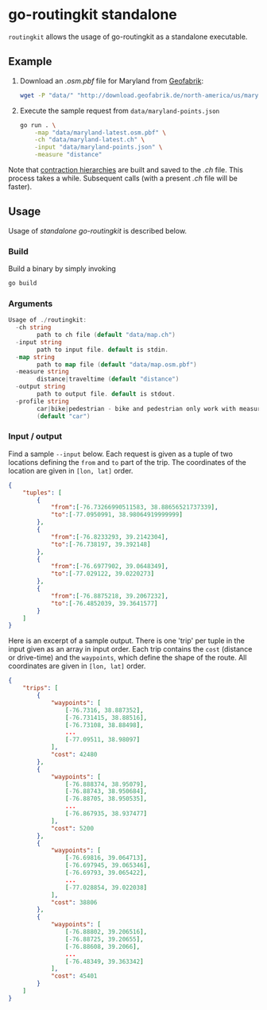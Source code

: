 # go-routingkit standalone

`routingkit` allows the usage of go-routingkit as a standalone executable.

## Example

1. Download an _.osm.pbf_ file for Maryland from [Geofabrik](http://download.geofabrik.de/):

    ```bash
    wget -P "data/" "http://download.geofabrik.de/north-america/us/maryland-latest.osm.pbf"
    ```

1. Execute the sample request from `data/maryland-points.json`

    ```bash
    go run . \
        -map "data/maryland-latest.osm.pbf" \
        -ch "data/maryland-latest.ch" \
        -input "data/maryland-points.json" \
        -measure "distance"
    ```

Note that [contraction hierarchies][ch] are built and saved to the _.ch_ file.
This process takes a while. Subsequent calls (with a present _.ch_ file will be
faster).

## Usage

Usage of _standalone go-routingkit_ is described below.

### Build

Build a binary by simply invoking

```bash
go build
```

### Arguments

```go
Usage of ./routingkit:
  -ch string
        path to ch file (default "data/map.ch")
  -input string
        path to input file. default is stdin.
  -map string
        path to map file (default "data/map.osm.pbf")
  -measure string
        distance|traveltime (default "distance")
  -output string
        path to output file. default is stdout.
  -profile string
        car|bike|pedestrian - bike and pedestrian only work with measure=distance
        (default "car")
```

### Input / output

Find a sample `--input` below. Each request is given as a tuple of two locations
defining the `from` and `to` part of the trip. The coordinates of the location
are given in `[lon, lat]` order.

```json
{
    "tuples": [
        {
            "from":[-76.73266990511583, 38.88656521737339],
            "to":[-77.0950991, 38.98064919999999]
        },
        {
            "from":[-76.8233293, 39.2142304],
            "to":[-76.738197, 39.392148]
        },
        {
            "from":[-76.6977902, 39.0648349],
            "to":[-77.029122, 39.0220273]
        },
        {
            "from":[-76.8875218, 39.2067232],
            "to":[-76.4852039, 39.3641577]
        }
    ]
}
```

Here is an excerpt of a sample output. There is one 'trip' per tuple in the input
given as an array in input order. Each trip contains the `cost` (distance or
drive-time) and the `waypoints`, which define the shape of the route. All
coordinates are given in `[lon, lat]` order.

```json
{
    "trips": [
        {
            "waypoints": [
                [-76.7316, 38.887352],
                [-76.731415, 38.88516],
                [-76.73108, 38.88498],
                ...
                [-77.09511, 38.98097]
            ],
            "cost": 42480
        },
        {
            "waypoints": [
                [-76.888374, 38.95079],
                [-76.88743, 38.950684],
                [-76.88705, 38.950535],
                ...
                [-76.867935, 38.937477]
            ],
            "cost": 5200
        },
        {
            "waypoints": [
                [-76.69816, 39.064713],
                [-76.697945, 39.065346],
                [-76.69793, 39.065422],
                ...
                [-77.028854, 39.022038]
            ],
            "cost": 38806
        },
        {
            "waypoints": [
                [-76.88802, 39.206516],
                [-76.88725, 39.20655],
                [-76.88608, 39.2066],
                ...
                [-76.48349, 39.363342]
            ],
            "cost": 45401
        }
    ]
}

```

[ch]: https://en.wikipedia.org/wiki/Contraction_hierarchies
